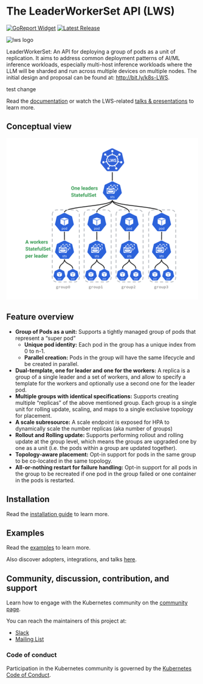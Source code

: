 # The LeaderWorkerSet API (LWS)

[![GoReport Widget]][GoReport Status]
[![Latest Release](https://img.shields.io/github/v/release/kubernetes-sigs/lws?include_prereleases)](https://github.com/kubernetes-sigs/lws/releases/latest)

[GoReport Widget]: https://goreportcard.com/badge/github.com/kubernetes-sigs/lws
[GoReport Status]: https://goreportcard.com/report/github.com/kubernetes-sigs/lws

<img src="https://github.com/kubernetes-sigs/lws/blob/main/site/static/images/logo.svg" width="100" alt="lws logo">

LeaderWorkerSet: An API for deploying a group of pods as a unit of replication. It aims to address common deployment patterns of AI/ML inference workloads, especially multi-host inference workloads where the LLM will be sharded and run across multiple devices on multiple nodes.
The initial design and proposal can be found at: <http://bit.ly/k8s-LWS>.

test change

Read the [documentation](https://lws.sigs.k8s.io/docs/) or watch the LWS-related [talks & presentations](https://lws.sigs.k8s.io/docs/adoption/#talks-and-presentations) to learn more.

## Conceptual view

![image](site/static/images/concept.png)

## Feature overview

- **Group of Pods as a unit:** Supports a tightly managed group of pods that represent a “super pod”
  - **Unique pod identity:** Each pod in the group has a unique index from 0 to n-1.
  - **Parallel creation:** Pods in the group will have the same lifecycle and be created in parallel.
- **Dual-template, one for leader and one for the workers:** A replica is a group of a single leader and a set of workers, and allow to specify a template for the workers and optionally use a second one for the leader pod.
- **Multiple groups with identical specifications:** Supports creating multiple “replicas” of the above mentioned group. Each group is a single unit for rolling update, scaling, and maps to a single exclusive topology for placement.
- **A scale subresource:** A scale endpoint is exposed for HPA to dynamically scale the number replicas (aka number of groups)
- **Rollout and Rolling update:** Supports performing rollout and rolling update at the group level, which means the groups are upgraded one by one as a unit (i.e. the pods within a group are updated together).
- **Topology-aware placement:** Opt-in support for pods in the same group to be co-located in the same topology.
- **All-or-nothing restart for failure handling:** Opt-in support for all pods in the group to be recreated if one pod in the group failed or one container in the pods is restarted.

## Installation

Read the [installation guide](https://lws.sigs.k8s.io/docs/installation/) to learn more.

## Examples

Read the [examples](/docs/examples/sample/README.md) to learn more.

Also discover adopters, integrations, and talks [here](https://lws.sigs.k8s.io/docs/adoption/#talks-and-presentations).

## Community, discussion, contribution, and support

Learn how to engage with the Kubernetes community on the [community page](http://kubernetes.io/community/).

You can reach the maintainers of this project at:

- [Slack](https://kubernetes.slack.com/messages/sig-apps)
- [Mailing List](https://groups.google.com/g/kubernetes-sig-apps)

### Code of conduct

Participation in the Kubernetes community is governed by the [Kubernetes Code of Conduct](code-of-conduct.md).

